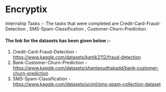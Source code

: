 # Encryptix
Internship Tasks :-
The tasks that were completed are Credit-Card-Fraud-Detection , SMS-Spam-Classification , Customer-Churn-Prediction.
#### The link for the datasets has been given below :-
1. Credit-Card-Fraud-Detection  - https://www.kaggle.com/datasets/kartik2112/fraud-detection
2. Bank-Customer-Churn-Prediction - https://www.kaggle.com/datasets/shantanudhakadd/bank-customer-churn-prediction
3. SMS-Spam-Classification - https://www.kaggle.com/datasets/uciml/sms-spam-collection-dataset
